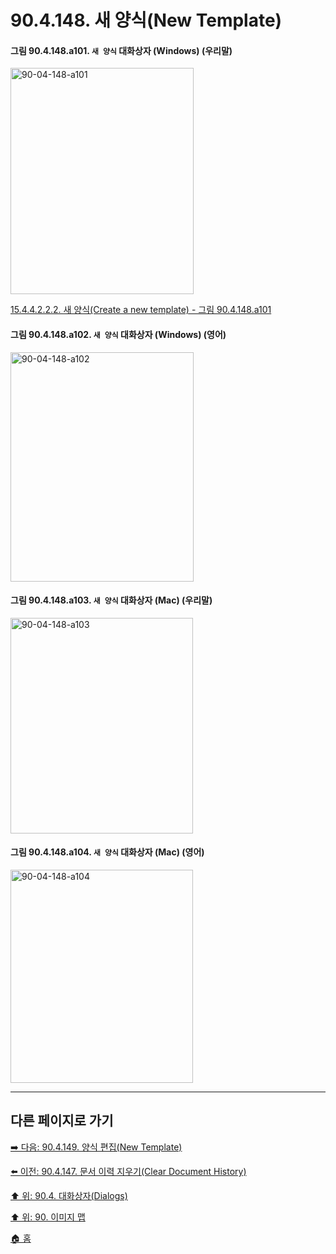 # 90.4.148. 새 양식(New Template)

<a id="90-04-148-a101"></a>

#### 그림 90.4.148.a101. `새 양식` 대화상자 (Windows) (우리말)
<img width="293" height="362" alt="90-04-148-a101" src="https://github.com/user-attachments/assets/0fc5ba32-4578-4e26-abee-c5bcf6173185" />

[15.4.4.2.2.2. 새 양식(Create a new template) - 그림 90.4.148.a101](./15-04-04-02-02-02-create_a_new_template.md#90-04-148-a101)

<a id="90-04-148-a102"></a>

#### 그림 90.4.148.a102. `새 양식` 대화상자 (Windows) (영어)
<img width="293" height="367" alt="90-04-148-a102" src="https://github.com/user-attachments/assets/aa872ecf-2260-4d9b-8095-230b652cd683" />

<a id="90-04-148-a103"></a>

#### 그림 90.4.148.a103. `새 양식` 대화상자 (Mac) (우리말)
<img width="292" height="345" alt="90-04-148-a103" src="https://github.com/user-attachments/assets/0e9c81bb-3c67-4cde-96df-e0efa7278b85" />

<a id="90-04-148-a104"></a>

#### 그림 90.4.148.a104. `새 양식` 대화상자 (Mac) (영어)
<img width="292" height="341" alt="90-04-148-a104" src="https://github.com/user-attachments/assets/891402b3-cad4-441d-8af6-0e68edbae65e" />

***

## 다른 페이지로 가기

[➡️ 다음: 90.4.149. 양식 편집(New Template)](./90-04-0149-edit_template.md)

[⬅️ 이전: 90.4.147. 문서 이력 지우기(Clear Document History)](./90-04-0147-clear_document_history.md)

[⬆️ 위: 90.4. 대화상자(Dialogs)](./90-04-0000-dialogs.md)

[⬆️ 위: 90. 이미지 맵](./90-00-image-map.md)

[🏠 홈](./00-home.md)